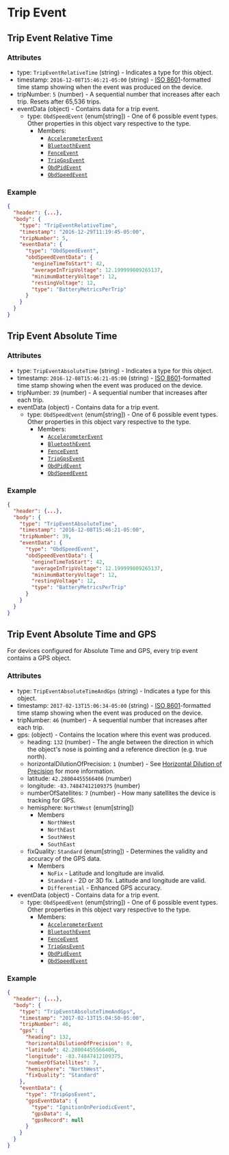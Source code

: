# Trip Event

## <a name="trip-event-relative-time"></a> Trip Event Relative Time

### Attributes 

- type: `TripEventRelativeTime` (string) - Indicates a type for this object.
- timestamp: `2016-12-08T15:46:21-05:00` (string) - [ISO 8601](https://en.wikipedia.org/wiki/ISO_8601)-formatted time stamp showing when the event was produced on the device.
- tripNumber: `5` (number) - A sequential number that increases after each trip. Resets after 65,536 trips.
- eventData (object) - Contains data for a trip event.
  - type: `ObdSpeedEvent` (enum[string]) - One of 6 possible event types. Other properties in this object vary respective to the type.
    - Members:
      - [`AccelerometerEvent`](trip-event-data.md#accelerometer)
      - [`BluetoothEvent`](trip-event-data.md#bluetooth)
      - [`FenceEvent`](trip-event-data.md#fence)
      - [`TripGpsEvent`](trip-event-data.md#gps)
      - [`ObdPidEvent`](trip-event-data.md#pid)
      - [`ObdSpeedEvent`](trip-event-data.md#obd-speed-events)

### Example

```json
{
  "header": {...},
  "body": {
    "type": "TripEventRelativeTime",
    "timestamp": "2016-12-29T11:19:45-05:00",
    "tripNumber": 5,
    "eventData": {
      "type": "ObdSpeedEvent",
      "obdSpeedEventData": {
        "engineTimeToStart": 42,
        "averageInTripVoltage": 12.199999809265137,
        "minimumBatteryVoltage": 12,
        "restingVoltage": 12,
        "type": "BatteryMetricsPerTrip"
      }
    }
  }
}
```
## <a name="trip-event-absolute-time"></a> Trip Event Absolute Time

### Attributes

- type: `TripEventAbsoluteTime` (string) - Indicates a type for this object.
- timestamp: `2016-12-08T15:46:21-05:00` (string) - [ISO 8601](https://en.wikipedia.org/wiki/ISO_8601)-formatted time stamp showing when the event was produced on the device.
- tripNumber: `39` (number) - A sequential number that increases after each trip.
- eventData (object) - Contains data for a trip event.
  - type: `ObdSpeedEvent` (enum[string]) - One of 6 possible event types. Other properties in this object vary respective to the type.
    - Members:
      - [`AccelerometerEvent`](trip-event-data.md#accelerometer)
      - [`BluetoothEvent`](trip-event-data.md#bluetooth)
      - [`FenceEvent`](trip-event-data.md#fence)
      - [`TripGpsEvent`](trip-event-data.md#gps)
      - [`ObdPidEvent`](trip-event-data.md#pid)
      - [`ObdSpeedEvent`](trip-event-data.md#obd-speed-events)

### Example

```json
{
  "header": {...},
  "body": {
    "type": "TripEventAbsoluteTime",
    "timestamp": "2016-12-08T15:46:21-05:00",
    "tripNumber": 39,
    "eventData": {
      "type": "ObdSpeedEvent",
      "obdSpeedEventData": {
        "engineTimeToStart": 42,
        "averageInTripVoltage": 12.199999809265137,
        "minimumBatteryVoltage": 12,
        "restingVoltage": 12,
        "type": "BatteryMetricsPerTrip"
      }
    }
  }
}
```
## <a name="trip-event-absolute-time-gps"></a> Trip Event Absolute Time and GPS
For devices configured for Absolute Time and GPS, every trip event contains a GPS object.

### Attributes

- type: `TripEventAbsoluteTimeAndGps` (string) - Indicates a type for this object.
- timestamp: `2017-02-13T15:06:34-05:00` (string) - [ISO 8601](https://en.wikipedia.org/wiki/ISO_8601)-formatted time stamp showing when the event was produced on the device.
- tripNumber: `46` (number) - A sequential number that increases after each trip.
- gps: (object) - Contains the location where this event was produced.
  - heading: `132` (number) - The angle between the direction in which the object's nose is pointing and a reference direction (e.g. true north).
  - horizontalDilutionOfPrecision: `1` (number) - See [Horizontal Dilution of Precision](../horizontal-dillution-of-precision.md) for more information.
  - latitude: `42.28004455566406` (number)
  - longitude: `-83.74847412109375` (number)
  - numberOfSatellites: `7` (number) - How many satellites the device is tracking for GPS.
  - hemisphere: `NorthWest` (enum[string])
    - Members
      - `NorthWest`
      - `NorthEast`
      - `SouthWest`
      - `SouthEast`
  - fixQuality: `Standard` (enum[string]) - Determines the validity and accuracy of the GPS data.
    - Members
      - `NoFix` - Latitude and longitude are invalid.
      - `Standard` - 2D or 3D fix. Latitude and longitude are valid.
      - `Differential` - Enhanced GPS accuracy.
- eventData (object) - Contains data for a trip event.
  - type: `ObdSpeedEvent` (enum[string]) - One of 6 possible event types. Other properties in this object vary respective to the type.
    - Members:
      - [`AccelerometerEvent`](trip-event-data.md#accelerometer)
      - [`BluetoothEvent`](trip-event-data.md#bluetooth)
      - [`FenceEvent`](trip-event-data.md#fence)
      - [`TripGpsEvent`](trip-event-data.md#gps)
      - [`ObdPidEvent`](trip-event-data.md#pid)
      - [`ObdSpeedEvent`](trip-event-data.md#obd-speed-events)

### Example

```json
{
  "header": {...},
  "body": {
    "type": "TripEventAbsoluteTimeAndGps",
    "timestamp": "2017-02-13T15:04:50-05:00",
    "tripNumber": 46,
    "gps": {
      "heading": 132,
      "horizontalDilutionOfPrecision": 0,
      "latitude": 42.28004455566406,
      "longitude": -83.74847412109375,
      "numberOfSatellites": 7,
      "hemisphere": "NorthWest",
      "fixQuality": "Standard"
    },
    "eventData": {
      "type": "TripGpsEvent",
      "gpsEventData": {
        "type": "IgnitionOnPeriodicEvent",
        "gpsData": 4,
        "gpsRecord": null
      }
    }
  }
}
```
